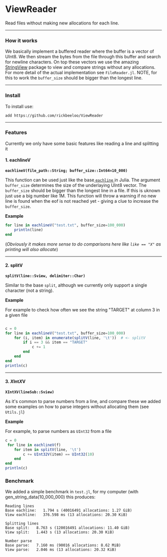 # ViewReader
Read files without making new allocations for each line.

----

### How it works
We basically implement a buffered reader where the buffer is a vector of UInt8. We then stream the bytes from the file through this buffer and search for newline characters. On top these vectors we use the amazing  [StringView](http://https://github.com/JuliaStrings/StringViews.jl "StringView") package to view and compare strings without any allocations. For more detail of the actual implementation see `FileReader.jl`. NOTE, for this to work the `buffer_size` should be bigger than the longest line.

----


### Install
To install use:

`add https://github.com/rickbeeloo/ViewReader`

---

### Features
Currently we only have some basic features like reading a line and splitting it

#### 1. eachlineV
**`eachlineV(file_path::String; buffer_size::Int64=10_000)`**


This function can be used just like the base[ `eachline` ](https://docs.julialang.org/en/v1/base/io-network/#Base.eachline " `eachline` ")in Julia. The argument `buffer_size` determines the size of the underlaying UInt8 vector. The `buffer_size` should be bigger than the longest line in a file. If this is uknown just use a big number like 1M. This function will throw a warning if no new line is found when the eof is not reached yet - giving a clue to increase the `buffer_size`. 

**Example**

```Julia
for line in eachlineV("test.txt", buffer_size=100_000)
    println(line)
end
```
(*Obviously it makes more sense to do comparisons here like `like == "X"` as printing will also allocate*)

----
#### 2. splitV
**`splitV(line::Sview, delimiter::Char)`**


Similar to the base `split`, although we currently only support a single character (not a string).

**Example**

For example to check how often we see the string "TARGET" at column 3 in a given file 
```Julia

c = 0
for line in eachlineV("test.txt", buffer_size=100_000)
    for (i, item) in enumerate(splitV(line, '\t'))  # <- splitV
        if i == 3 && item == "TARGET"
            c += 1
        end 
    end 
end 
println(c)
```

----

#### 3. *X*Int*X*V
**`XIntXV(lineSub::Sview)`**


As it's common to parse numbers from a line, and compare these we added some examples on how to parse integers without allocating them (see `Utils.jl`)

**Example**

For example, to parse numbers as `UInt32` from a file
```Julia
c = 0
 for line in eachlineV(f)
    for item in splitV(line, '\t')
        c += UInt32V(item) == UInt32(10)
    end 
end
println(c)
```

### Benchmark
We added a simple benchmark in `test.jl`, for my computer (with gen_string_data(10_000_000) this produces:

```
Reading lines
Base eachline:   1.794 s (40016491 allocations: 1.27 GiB)
View eachline:   376.598 ms (13 allocations: 20.30 KiB)

Splitting lines
Base split:   8.763 s (120016491 allocations: 11.40 GiB)
View split:   1.443 s (13 allocations: 20.30 KiB)

Number parse
Base parse:   7.160 ms (90016 allocations: 8.62 MiB)
View parse:   2.046 ms (13 allocations: 20.32 KiB)
```
